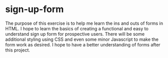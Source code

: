 # sign-up-form

The purpose of this exercise is to help me learn the ins and outs of forms in HTML. I hope to learn the basics of creating a functional and easy to understand sign up form for prospective users. There will be some additional styling using CSS and even some minor Javascript to make the form work as desired. I hope to have a better understanding of forms after this project. 